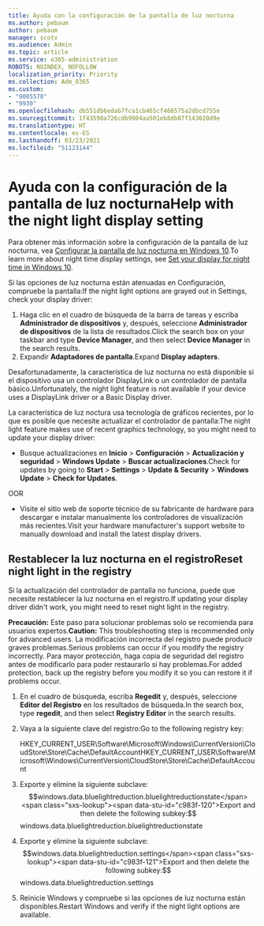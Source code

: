 ```yaml
---
title: Ayuda con la configuración de la pantalla de luz nocturna
ms.author: pebaum
author: pebaum
manager: scotv
ms.audience: Admin
ms.topic: article
ms.service: o365-administration
ROBOTS: NOINDEX, NOFOLLOW
localization_priority: Priority
ms.collection: Adm_O365
ms.custom:
- "9005578"
- "9930"
ms.openlocfilehash: db551db6edab7fca1cb465cf466575a2dbcd755e
ms.sourcegitcommit: 1f43598a726cdb9904aa501eb8db87f143020d9e
ms.translationtype: HT
ms.contentlocale: es-ES
ms.lasthandoff: 03/23/2021
ms.locfileid: "51123144"
---
```

# <a name="help-with-the-night-light-display-setting"></a><span data-ttu-id="c983f-102">Ayuda con la configuración de la pantalla de luz nocturna</span><span class="sxs-lookup"><span data-stu-id="c983f-102">Help with the night light display setting</span></span>

<span data-ttu-id="c983f-103">Para obtener más información sobre la configuración de la pantalla de luz nocturna, vea [Configurar la pantalla de luz nocturna en Windows 10](https://support.microsoft.com/windows/set-your-display-for-night-time-in-windows-10-18fe903a-e0a1-8326-4c68-fd23d7aaf136).</span><span class="sxs-lookup"><span data-stu-id="c983f-103">To learn more about night time display settings, see [Set your display for night time in Windows 10](https://support.microsoft.com/windows/set-your-display-for-night-time-in-windows-10-18fe903a-e0a1-8326-4c68-fd23d7aaf136).</span></span>

<span data-ttu-id="c983f-104">Si las opciones de luz nocturna están atenuadas en Configuración, compruebe la pantalla:</span><span class="sxs-lookup"><span data-stu-id="c983f-104">If the night light options are grayed out in Settings, check your display driver:</span></span> 

1. <span data-ttu-id="c983f-105">Haga clic en el cuadro de búsqueda de la barra de tareas y escriba **Administrador de dispositivos** y, después, seleccione **Administrador de dispositivos** de la lista de resultados.</span><span class="sxs-lookup"><span data-stu-id="c983f-105">Click the search box on your taskbar and type **Device Manager**, and then select **Device Manager** in the search results.</span></span>
1. <span data-ttu-id="c983f-106">Expandir **Adaptadores de pantalla**.</span><span class="sxs-lookup"><span data-stu-id="c983f-106">Expand **Display adapters**.</span></span> 

<span data-ttu-id="c983f-107">Desafortunadamente, la característica de luz nocturna no está disponible si el dispositivo usa un controlador DisplayLink o un controlador de pantalla básico.</span><span class="sxs-lookup"><span data-stu-id="c983f-107">Unfortunately, the night light feature is not available if your device uses a DisplayLink driver or a Basic Display driver.</span></span>

<span data-ttu-id="c983f-108">La característica de luz noctura usa tecnología de gráficos recientes, por lo que es posible que necesite actualizar el controlador de pantalla:</span><span class="sxs-lookup"><span data-stu-id="c983f-108">The night light feature makes use of recent graphics technology, so you might need to update your display driver:</span></span>  

- <span data-ttu-id="c983f-109">Busque actualizaciones en **Inicio** > **Configuración** > **Actualización y seguridad** > **Windows Update** > **Buscar actualizaciones**.</span><span class="sxs-lookup"><span data-stu-id="c983f-109">Check for updates by going to **Start** > **Settings** > **Update & Security** > **Windows Update** > **Check for Updates**.</span></span>  

<span data-ttu-id="c983f-110">O</span><span class="sxs-lookup"><span data-stu-id="c983f-110">OR</span></span>

- <span data-ttu-id="c983f-111">Visite el sitio web de soporte técnico de su fabricante de hardware para descargar e instalar manualmente los controladores de visualización más recientes.</span><span class="sxs-lookup"><span data-stu-id="c983f-111">Visit your hardware manufacturer's support website to manually download and install the latest display drivers.</span></span>

## <a name="reset-night-light-in-the-registry"></a><span data-ttu-id="c983f-112">Restablecer la luz nocturna en el registro</span><span class="sxs-lookup"><span data-stu-id="c983f-112">Reset night light in the registry</span></span>

<span data-ttu-id="c983f-113">Si la actualización del controlador de pantalla no funciona, puede que necesite restablecer la luz nocturna en el registro.</span><span class="sxs-lookup"><span data-stu-id="c983f-113">If updating your display driver didn't work, you might need to reset night light in the registry.</span></span>  

<span data-ttu-id="c983f-114">**Precaución:** Este paso para solucionar problemas solo se recomienda para usuarios expertos.</span><span class="sxs-lookup"><span data-stu-id="c983f-114">**Caution:** This troubleshooting step is recommended only for advanced users.</span></span> <span data-ttu-id="c983f-115">La modificación incorrecta del registro puede producir graves problemas.</span><span class="sxs-lookup"><span data-stu-id="c983f-115">Serious problems can occur if you modify the registry incorrectly.</span></span> <span data-ttu-id="c983f-116">Para mayor protección, haga copia de seguridad del registro antes de modificarlo para poder restaurarlo si hay problemas.</span><span class="sxs-lookup"><span data-stu-id="c983f-116">For added protection, back up the registry before you modify it so  you can restore it if problems occur.</span></span>

1. <span data-ttu-id="c983f-117">En el cuadro de búsqueda, escriba **Regedit** y, después, seleccione **Editor del Registro** en los resultados de búsqueda.</span><span class="sxs-lookup"><span data-stu-id="c983f-117">In the search box, type **regedit**, and then select **Registry Editor** in the search results.</span></span>

1. <span data-ttu-id="c983f-118">Vaya a la siguiente clave del registro:</span><span class="sxs-lookup"><span data-stu-id="c983f-118">Go to the following registry key:</span></span> 

    <span data-ttu-id="c983f-119">HKEY_CURRENT_USER\Software\Microsoft\Windows\CurrentVersion\CloudStore\Store\Cache\DefaultAccount</span><span class="sxs-lookup"><span data-stu-id="c983f-119">HKEY_CURRENT_USER\Software\Microsoft\Windows\CurrentVersion\CloudStore\Store\Cache\DefaultAccount</span></span>

1. <span data-ttu-id="c983f-120">Exporte y elimine la siguiente subclave:$$windows.data.bluelightreduction.bluelightreductionstate</span><span class="sxs-lookup"><span data-stu-id="c983f-120">Export and then delete the following subkey:$$windows.data.bluelightreduction.bluelightreductionstate</span></span>

1. <span data-ttu-id="c983f-121">Exporte y elimine la siguiente subclave:$$windows.data.bluelightreduction.settings</span><span class="sxs-lookup"><span data-stu-id="c983f-121">Export and then delete the following subkey:$$windows.data.bluelightreduction.settings</span></span>

1. <span data-ttu-id="c983f-122">Reinicie Windows y compruebe si las opciones de luz nocturna están disponibles.</span><span class="sxs-lookup"><span data-stu-id="c983f-122">Restart Windows and verify if the night light options are available.</span></span>


